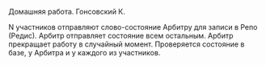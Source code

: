 ﻿Домашняя работа. Гонсовский К.

N участников отправляют слово-состояние Арбитру для записи в Репо (Редис). Арбитр отправляет состояние всем остальным.
Арбитр прекращает работу в случайный момент. Проверяется состояние в базе, у Арбитра и у каждого из участников.
